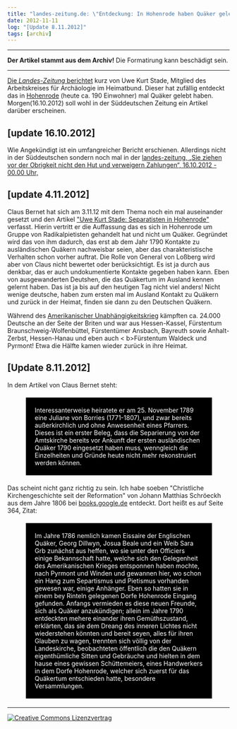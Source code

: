 ```yaml
---
title: "landes-zeitung.de: \"Entdeckung: In Hohenrode haben Quäker gelebt\" [Update 8.11.2012]"
date: 2012-11-11
log: "[Update 8.11.2012]"
tags: [archiv]
---
```

<hr><b>Der Artikel stammt aus dem Archiv!</b> Die Formatirung kann beschädigt sein.<hr>
<p><a href="http://www.landes-zeitung.de/portal/lokales/lz-heute/rinteln_Entdeckung-In-Hohenrode-haben-Quaeker-gelebt-_arid,469457.html#">Die <i>Landes-Zeitung</i> berichtet</a> kurz von Uwe Kurt Stade, Mitglied des Arbeitskreises für Archäologie im Heimatbund. Dieser hat zufällig entdeckt das in  <a href="http://de.wikipedia.org/wiki/Hohenrode_%28Rinteln%29">Hohenrode</a> (heute ca. 190 Einwohner) mal Quäker gelebt haben. Morgen(16.10.2012) soll wohl in der Süddeutschen Zeitung ein Artikel darüber erscheinen.</p><!--break-->

<h2>[update 16.10.2012]</h2>
<p>Wie Angekündigt ist ein umfangreicher Bericht erschienen. Allerdings nicht in der Süddeutschen sondern noch mal in der <a href="http://www.landes-zeitung.de/portal/lokales/lz-heute/rinteln_Sie-ziehen-vor-der-Obrigkeit-nicht-den-Hut-und-verwei-_arid,469542.html#null">landes-zeitung, „Sie ziehen vor der Obrigkeit nicht den Hut und verweigern Zahlungen“, 16.10.2012 - 00.00 Uhr,</a></p>

<h2>[update 4.11.2012]</h2>

<p>Claus Bernet hat sich am 3.11.12 mit dem Thema noch ein mal auseinander gesetzt und den Artikel <a href="http://quaekernachrichten.blogspot.de/2012/11/uwe-kurt-stade-separatisten-in-hohenrode.html">"Uwe Kurt Stade: Separatisten in Hohenrode"</a> verfasst. Hierin vertritt er die Auffassung das es sich in Hohenrode um Gruppe von Radikalpietisten gehandelt hat und nicht um Quäker. Gegründet wird das von ihm dadurch, das erst ab dem Jahr 1790 Kontakte zu ausländischen Quäkern nachweisbar seien, aber das charakteristische Verhalten schon vorher auftrat. Die Rolle von General von Loßberg wird aber von Claus nicht bewertet oder berücksichtigt. Es ist ja durch aus denkbar, das er auch undokumentierte Kontakte gegeben haben kann. Eben von ausgewanderten Deutshen, die das Quäkertum im Ausland kennen gelernt haben. Das ist ja bis auf den heutigen Tag nicht viel anders! Nicht wenige deutsche, haben zum ersten mal im Ausland Kontakt zu Quäkern und zurück in der Heimat, finden sie dann zu den Deutschen Quäkern.</p> 

<p>Während des <a href="http://de.wikipedia.org/wiki/Amerikanischer_Unabh%C3%A4ngigkeitskrieg#Die_Rolle_der_.E2.80.9EHessen.E2.80.9C.2FDeutschen">Amerikanischer Unabhängigkeitskrieg</a> kämpften ca. 24.000 Deutsche an der Seite der Briten und war aus  Hessen-Kassel, Fürstentum Braunschweig-Wolfenbüttel, Fürstentümer Ansbach, Bayreuth sowie Anhalt-Zerbst, Hessen-Hanau und eben auch < b>Fürstentum Waldeck und Pyrmont</b>! Etwa die Hälfte kamen wieder zurück in ihre Heimat.</p>

<h2>[Update 8.11.2012]</h2>

<p>In dem Artikel von Claus Bernet steht: </p>
<blockquote style="margin: 20px 40px 20px 40px; padding: 20px; background-color: #000; color: white;">
Interessanterweise heiratete er am 25. November 1789 eine Juliane von Borries (1771-1807), und zwar bereits außerkirchlich und ohne Anwesenheit eines Pfarrers. Dieses ist ein erster Beleg, dass die Separierung von der Amtskirche bereits vor Ankunft der ersten ausländischen Quäker 1790 eingesetzt haben muss, wenngleich die Einzelheiten und Gründe heute nicht mehr rekonstruiert werden können. 
</blockquote>

<p>Das scheint nicht ganz richtig zu sein. Ich habe soeben "Christliche Kirchengeschichte seit der Reformation" von Johann Matthias Schröeckh aus dem Jahre 1806 bei <a href="http://books.google.de/books?id=3JzGuzkvCoMC&dq=Hohenrode+Qu%C3%A4ker&hl=de&source=gbs_navlinks_s">books.google.de</a> entdeckt. Dort heißt es auf Seite 364, Zitat: </p>

<blockquote style="margin: 20px 40px 20px 40px; padding: 20px; background-color: #000; color: white;">
Im Jahre 1786 nemlich kamen Eissaire der Englischen Quäker, Georg Dillwyn, Josua Beale und ein Weib Sara Grb zunächst aus heffen, wo sie unter den Officiers einige Bekannschaft hatte, welche sich den Gelegenheit des Amerikanischen Krieges entsponnen haben mochte, nach Pyrmont und Winden und gewannen hier, wo schon ein Hang zum Separtismus und Pietismus vorhanden gewesen war, einige Anhänger. Eben so hatten sie in einem bey Rinteln gelegenen Dorfe Hohenrode Eingang gefunden. Anfangs vermieden es diese neuen Freunde, sich als Quäker anzukündigen; allein im Jahre 1790 entdeckten mehere einander ihren Gemüthszustand, erklärten, das sie dem Dreang des inneren Lichtes nicht wiederstehen könnten und bereit seyen, alles für ihren Glauben zu wagen, trennten sich völlig von der Landeskirche, beobachteten öffentlich die den Quäkern eigenthümliche Sitten und Gebräuche und hielten in dem hause eines gewissen Schüttemeiers, eines Handwerkers in dem Dorfe Hohenrode, welcher sich zuerst für das Quäkertum entschieden hatte, besondere Versammlungen.
</blockquote>



<hr>
<a rel="license" href="http://creativecommons.org/licenses/by-sa/3.0/"><img alt="Creative Commons Lizenzvertrag" style="border-width:0" src="http://i.creativecommons.org/l/by-sa/3.0/88x31.png" /></a>

